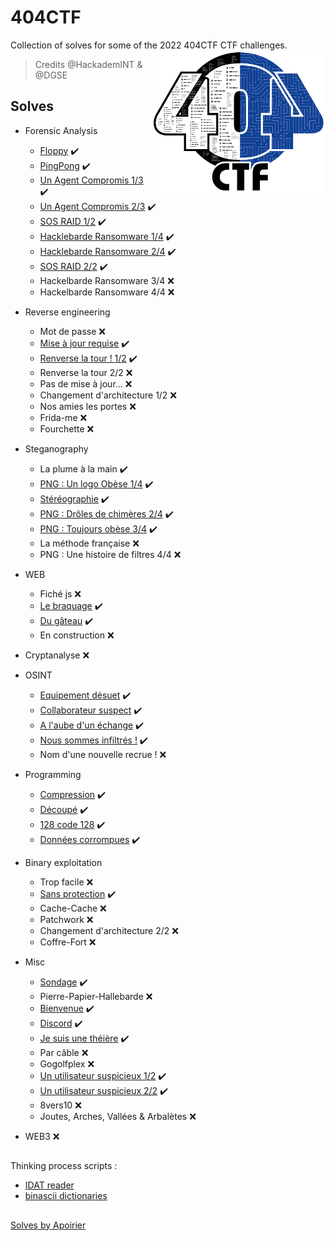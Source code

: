 # 404CTF

Collection of solves for some of the 2022 404CTF CTF challenges.
<img align="right" width="275" height="227" src="404CTF.png">
> Credits @HackademINT & @DGSE

## Solves

- Forensic Analysis
  - [Floppy](Solves/floppy.md) :heavy_check_mark:
  - [PingPong](Solves/pingpong.md) :heavy_check_mark:
  - [Un Agent Compromis 1/3](Solves/compromis.md) :heavy_check_mark:
  - [Un Agent Compromis 2/3](Solves/compromis.md) :heavy_check_mark:
  - [SOS RAID 1/2](Solves/raid.py) :heavy_check_mark:
  - [Hacklebarde Ransomware 1/4](Solves/rsware1.py) :heavy_check_mark:
  - [Hacklebarde Ransomware 2/4](Solves/rsware2.md) :heavy_check_mark:
  - [SOS RAID 2/2](Solves/raid2.md) :heavy_check_mark:
  - Hackelbarde Ransomware 3/4 :x:
  - Hackelbarde Ransomware 4/4 :x:

- Reverse engineering
  - Mot de passe :x:
  - [Mise à jour requise](Solves/majreq.py) :heavy_check_mark:
  - [Renverse la tour ! 1/2](Solves/reverse1.py) :heavy_check_mark:
  - Renverse la tour 2/2 :x:
  - Pas de mise à jour... :x:
  - Changement d'architecture 1/2 :x:
  - Nos amies les portes :x:
  - Frida-me :x:
  - Fourchette :x:

- Steganography
  - La plume à la main :heavy_check_mark:
  - [PNG : Un logo Obèse 1/4](Solves/PNG1.md) :heavy_check_mark:
  - [Stéréographie](Solves/stereo.md) :heavy_check_mark:
  - [PNG : Drôles de chimères 2/4]() :heavy_check_mark:
  - [PNG : Toujours obèse 3/4](Solves/PNG3.md) :heavy_check_mark:
  - La méthode française :x:
  - PNG : Une histoire de filtres 4/4 :x:

- WEB
  - Fiché js :x:
  - [Le braquage](Solves/braquage.md) :heavy_check_mark:
  - [Du gâteau](Solves/gateau.md) :heavy_check_mark:
  - En construction :x:

- Cryptanalyse :x:

- OSINT
  - [Equipement désuet](Solves/desuet.md) :heavy_check_mark:
  - [Collaborateur suspect](Solves/collab.md) :heavy_check_mark:
  - [A l'aube d'un échange](Solves/echange.md) :heavy_check_mark:
  - [Nous sommes infiltrés !](Solves/infiltr.md) :heavy_check_mark:
  - Nom d'une nouvelle recrue ! :x:

- Programming
  - [Compression](Solves/zip.py) :heavy_check_mark:
  - [Découpé](Solves/decoupe.py) :heavy_check_mark:
  - [128 code 128](Solves/128code128.py) :heavy_check_mark:
  - [Données corrompues](Solves/cor.py) :heavy_check_mark:

- Binary exploitation
  - Trop facile :x:
  - [Sans protection](Solves/stackedBOF.py) :heavy_check_mark:
  - Cache-Cache :x:
  - Patchwork :x:
  - Changement d'architecture 2/2 :x:
  - Coffre-Fort :x:

- Misc
  - [Sondage](https://www.youtube.com/watch?v=dQw4w9WgXcQ) :heavy_check_mark:
  - Pierre-Papier-Hallebarde :x:
  - [Bienvenue](https://www.youtube.com/watch?v=dQw4w9WgXcQ) :heavy_check_mark:
  - [Discord](Solves/disc.md) :heavy_check_mark:
  - [Je suis une théière](Solves/the.md) :heavy_check_mark:
  - Par câble :x:
  - Gogolfplex :x:
  - [Un utilisateur suspicieux 1/2](Solves/util1.md) :heavy_check_mark:
  - [Un utilisateur suspicieux 2/2](Solves/util2.md) :heavy_check_mark:
  - 8vers10 :x:
  - Joutes, Arches, Vallées & Arbalètes :x:

- WEB3 :x:

##

Thinking process scripts :

- [IDAT reader](Solves/readidat.py)
- [binascii dictionaries](Solves/asciis.py)

##

[Solves by Apoirier](https://github.com/apoirrier/CTFs-writeups/tree/master/404CTF2022)
